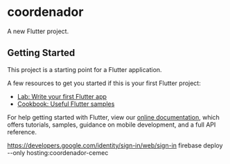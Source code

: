 # coordenador

A new Flutter project.

## Getting Started

This project is a starting point for a Flutter application.

A few resources to get you started if this is your first Flutter project:

- [Lab: Write your first Flutter app](https://flutter.dev/docs/get-started/codelab)
- [Cookbook: Useful Flutter samples](https://flutter.dev/docs/cookbook)

For help getting started with Flutter, view our
[online documentation](https://flutter.dev/docs), which offers tutorials,
samples, guidance on mobile development, and a full API reference.


<!-- The core Firebase JS SDK is always required and must be listed first -->
<script src="/__/firebase/8.7.0/firebase-app.js"></script>

<!-- TODO: Add SDKs for Firebase products that you want to use
     https://firebase.google.com/docs/web/setup#available-libraries -->
<script src="/__/firebase/8.7.0/firebase-analytics.js"></script>

<!-- Initialize Firebase -->
<script src="/__/firebase/init.js"></script>
https://developers.google.com/identity/sign-in/web/sign-in
firebase deploy --only hosting:coordenador-cemec